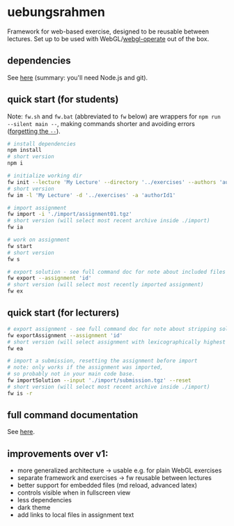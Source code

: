 # uebungsrahmen

Framework for web-based exercise, designed to be reusable between lectures. Set up to be used with WebGL/[webgl-operate](https://webgl-operate.org/) out of the box.

## dependencies

See [here](docs/dependencies.md) (summary: you'll need Node.js and git).

## quick start (for students)

Note: `fw.sh` and `fw.bat` (abbreviated to `fw` below) are wrappers for `npm run --silent main --`, making commands shorter and avoiding errors ([forgetting the `--`](https://docs.npmjs.com/cli/v7/commands/npm-run-script)).

```sh
# install dependencies
npm install
# short version
npm i

# initialize working dir
fw init --lecture 'My Lecture' --directory '../exercises' --authors 'authorId1' 'authorId2'
# short version
fw im -l 'My Lecture' -d '../exercises' -a 'authorId1' 

# import assignment
fw import -i './import/assignment01.tgz'
# short version (will select most recent archive inside ./import)
fw ia

# work on assignment
fw start
# short version
fw s

# export solution - see full command doc for note about included files
fw export --assignment 'id'
# short version (will select most recently imported assignment)
fw ex
```

## quick start (for lecturers)

```sh
# export assignment - see full command doc for note about stripping solutions
fw exportAssignment --assignment 'id'
# short version (will select assignment with lexicographically highest id)
fw ea

# import a submission, resetting the assignment before import
# note: only works if the assignment was imported,
# so probably not in your main code base.
fw importSolution --input './import/submission.tgz' --reset
# short version (will select most recent archive inside ./import)
fw is -r
```

## full command documentation

See [here](docs/commands.md).

## improvements over v1:

- more generalized architecture -> usable e.g. for plain WebGL exercises
- separate framework and exercises -> fw reusable between lectures
- better support for embedded files (md reload, advanced latex)
- controls visible when in fullscreen view
- less dependencies
- dark theme
- add links to local files in assignment text
